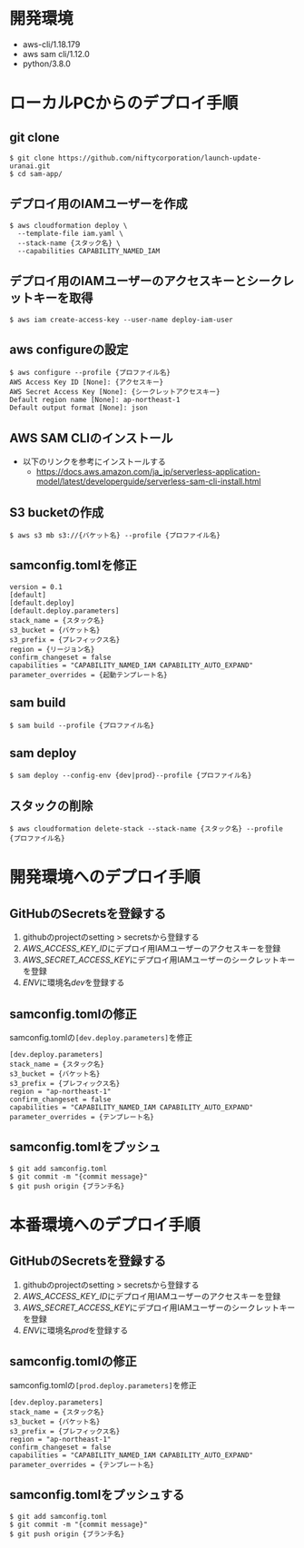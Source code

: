 # 開発環境
- aws-cli/1.18.179
- aws sam cli/1.12.0
- python/3.8.0

# ローカルPCからのデプロイ手順

## git clone

```
$ git clone https://github.com/niftycorporation/launch-update-uranai.git
$ cd sam-app/
```

## デプロイ用のIAMユーザーを作成

```
$ aws cloudformation deploy \
  --template-file iam.yaml \
  --stack-name {スタック名} \ 
  --capabilities CAPABILITY_NAMED_IAM 
```

## デプロイ用のIAMユーザーのアクセスキーとシークレットキーを取得

```
$ aws iam create-access-key --user-name deploy-iam-user
```

## aws configureの設定

```
$ aws configure --profile {プロファイル名}
AWS Access Key ID [None]: {アクセスキー}
AWS Secret Access Key [None]: {シークレットアクセスキー}
Default region name [None]: ap-northeast-1
Default output format [None]: json
```

## AWS SAM CLIのインストール
- 以下のリンクを参考にインストールする
  - https://docs.aws.amazon.com/ja_jp/serverless-application-model/latest/developerguide/serverless-sam-cli-install.html

## S3 bucketの作成

```
$ aws s3 mb s3://{バケット名} --profile {プロファイル名}
```

## samconfig.tomlを修正

```
version = 0.1
[default]
[default.deploy]
[default.deploy.parameters]
stack_name = {スタック名}
s3_bucket = {バケット名}
s3_prefix = {プレフィックス名}
region = {リージョン名}
confirm_changeset = false
capabilities = "CAPABILITY_NAMED_IAM CAPABILITY_AUTO_EXPAND"
parameter_overrides = {起動テンプレート名}
```

## sam build

```
$ sam build --profile {プロファイル名}
```

## sam deploy

```
$ sam deploy --config-env {dev|prod}--profile {プロファイル名}
```

## スタックの削除

```
$ aws cloudformation delete-stack --stack-name {スタック名} --profile {プロファイル名}
```

# 開発環境へのデプロイ手順
## GitHubのSecretsを登録する
1. githubのprojectのsetting > secretsから登録する
2. *AWS_ACCESS_KEY_ID*にデプロイ用IAMユーザーのアクセスキーを登録
3. *AWS_SECRET_ACCESS_KEY*にデプロイ用IAMユーザーのシークレットキーを登録
4. *ENV*に環境名*dev*を登録する

## samconfig.tomlの修正
samconfig.tomlの```[dev.deploy.parameters]```を修正

```
[dev.deploy.parameters]
stack_name = {スタック名}
s3_bucket = {バケット名}
s3_prefix = {プレフィックス名}
region = "ap-northeast-1"
confirm_changeset = false
capabilities = "CAPABILITY_NAMED_IAM CAPABILITY_AUTO_EXPAND"
parameter_overrides = {テンプレート名}
```

## samconfig.tomlをプッシュ

```
$ git add samconfig.toml
$ git commit -m "{commit message}"
$ git push origin {ブランチ名}
```

# 本番環境へのデプロイ手順
## GitHubのSecretsを登録する
1. githubのprojectのsetting > secretsから登録する
2. *AWS_ACCESS_KEY_ID*にデプロイ用IAMユーザーのアクセスキーを登録
3. *AWS_SECRET_ACCESS_KEY*にデプロイ用IAMユーザーのシークレットキーを登録
4. *ENV*に環境名*prod*を登録する

## samconfig.tomlの修正
samconfig.tomlの```[prod.deploy.parameters]```を修正

```
[dev.deploy.parameters]
stack_name = {スタック名}
s3_bucket = {バケット名}
s3_prefix = {プレフィックス名}
region = "ap-northeast-1"
confirm_changeset = false
capabilities = "CAPABILITY_NAMED_IAM CAPABILITY_AUTO_EXPAND"
parameter_overrides = {テンプレート名}
```

## samconfig.tomlをプッシュする

```
$ git add samconfig.toml
$ git commit -m "{commit message}"
$ git push origin {ブランチ名}
```
